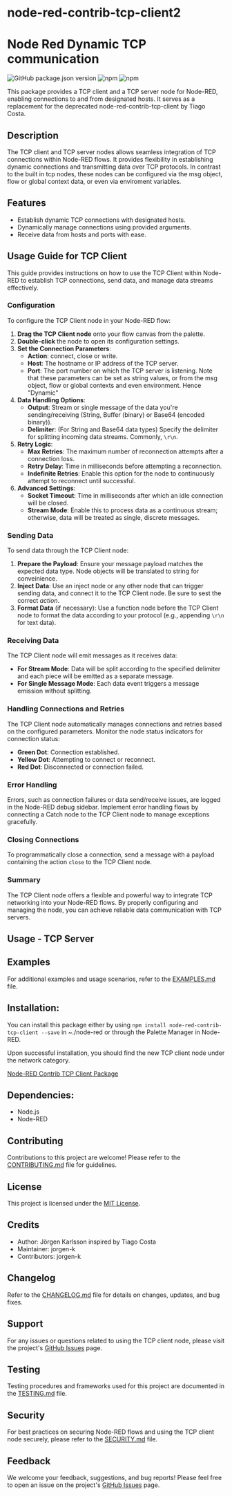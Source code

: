 # node-red-contrib-tcp-client2
# Node Red Dynamic TCP communication

![GitHub package.json version](https://img.shields.io/github/package-json/v/jorgen-k/node-red-contrib-tcp-client2?label=package)
![npm](https://img.shields.io/npm/v/node-red-contrib-tcp-client2)
![npm](https://img.shields.io/npm/dm/node-red-contrib-tcp-client2)

This package provides a TCP client and a TCP server node for Node-RED, enabling connections to and from designated hosts. It serves as a replacement for the deprecated node-red-contrib-tcp-client by Tiago Costa.

## Description
The TCP client and TCP server nodes allows seamless integration of TCP connections within Node-RED flows. It provides flexibility in establishing dynamic connections and transmitting data over TCP protocols. In contrast to the built in tcp nodes, these nodes can be configured via the msg object, flow or global context data, or even via enviroment variables. 

## Features
- Establish dynamic TCP connections with designated hosts.
- Dynamically manage connections using provided arguments. 
- Receive data from hosts and ports with ease.


## Usage Guide for TCP Client

This guide provides instructions on how to use the TCP Client within Node-RED to establish TCP connections, send data, and manage data streams effectively.

### Configuration

To configure the TCP Client node in your Node-RED flow:

1. **Drag the TCP Client node** onto your flow canvas from the palette.
2. **Double-click** the node to open its configuration settings.
3. **Set the Connection Parameters**:
    - **Action**: connect, close or write.
    - **Host**: The hostname or IP address of the TCP server.
    - **Port**: The port number on which the TCP server is listening.
Note that these parameters can be set as string values, or from the msg object, flow or global contexts and even environment. Hence "Dynamic"
4. **Data Handling Options**:
    - **Output**: Stream or single message of the data you're sending/receiving (String, Buffer (binary) or Base64 (encoded binary)).
    - **Delimiter**: (For String and Base64 data types) Specify the delimiter for splitting incoming data streams. Commonly, `\r\n`.
5. **Retry Logic**: 
    - **Max Retries**: The maximum number of reconnection attempts after a connection loss.
    - **Retry Delay**: Time in milliseconds before attempting a reconnection.
    - **Indefinite Retries**: Enable this option for the node to continuously attempt to reconnect until successful.
6. **Advanced Settings**:
    - **Socket Timeout**: Time in milliseconds after which an idle connection will be closed.
    - **Stream Mode**: Enable this to process data as a continuous stream; otherwise, data will be treated as single, discrete messages.

### Sending Data

To send data through the TCP Client node:

1. **Prepare the Payload**: Ensure your message payload matches the expected data type. Node objects will be translated to string for conveinience.
2. **Inject Data**: Use an inject node or any other node that can trigger sending data, and connect it to the TCP Client node. Be sure to sest the correct *action*.
3. **Format Data** (if necessary): Use a function node before the TCP Client node to format the data according to your protocol (e.g., appending `\r\n` for text data).

### Receiving Data

The TCP Client node will emit messages as it receives data:

- **For Stream Mode**: Data will be split according to the specified delimiter and each piece will be emitted as a separate message.
- **For Single Message Mode**: Each data event triggers a message emission without splitting.

### Handling Connections and Retries

The TCP Client node automatically manages connections and retries based on the configured parameters. Monitor the node status indicators for connection status:

- **Green Dot**: Connection established.
- **Yellow Dot**: Attempting to connect or reconnect.
- **Red Dot**: Disconnected or connection failed.

### Error Handling

Errors, such as connection failures or data send/receive issues, are logged in the Node-RED debug sidebar. Implement error handling flows by connecting a Catch node to the TCP Client node to manage exceptions gracefully.

### Closing Connections

To programmatically close a connection, send a message with a payload containing the action `close` to the TCP Client node.

### Summary

The TCP Client node offers a flexible and powerful way to integrate TCP networking into your Node-RED flows. By properly configuring and managing the node, you can achieve reliable data communication with TCP servers.


## Usage - TCP Server


## Examples
For additional examples and usage scenarios, refer to the [EXAMPLES.md](https://github.com/jorgen-k/node-red-contrib-tcp-client2/blob/master/EXAMPLES.md) file.

## Installation:
You can install this package either by using `npm install node-red-contrib-tcp-client --save` in ~./node-red or through the Palette Manager in Node-RED.

Upon successful installation, you should find the new TCP client node under the network category.

[Node-RED Contrib TCP Client Package](https://flows.nodered.org/node/node-red-contrib-tcp-client2)

## Dependencies:
- Node.js
- Node-RED

## Contributing
Contributions to this project are welcome! Please refer to the [CONTRIBUTING.md](https://raw.githubusercontent.com/jorgen-k/node-red-contrib-tcp-client2/master/CONTRIBUTING.md) file for guidelines.

## License
This project is licensed under the [MIT License](https://raw.githubusercontent.com/jorgen-k/node-red-contrib-tcp-client2/master/LICENSE).

## Credits
- Author: Jörgen Karlsson inspired by Tiago Costa
- Maintainer: jorgen-k
- Contributors: jorgen-k

## Changelog
Refer to the [CHANGELOG.md](https://github.com/jorgen-k/node-red-contrib-tcp-client2/blob/master/CHANGELOG.md) file for details on changes, updates, and bug fixes.

## Support
For any issues or questions related to using the TCP client node, please visit the project's [GitHub Issues](https://github.com/jorgen-k/node-red-contrib-tcp-client2/issues) page.

## Testing
Testing procedures and frameworks used for this project are documented in the [TESTING.md](https://github.com/jorgen-k/node-red-contrib-tcp-client2/blob/master/TESTING.md) file.

## Security
For best practices on securing Node-RED flows and using the TCP client node securely, please refer to the [SECURITY.md](https://github.com/jorgen-k/node-red-contrib-tcp-client2/blob/master/SECURITY.md) file.

## Feedback
We welcome your feedback, suggestions, and bug reports! Please feel free to open an issue on the project's [GitHub Issues](https://github.com/jorgen-k/node-red-contrib-tcp-client2/issues) page.
